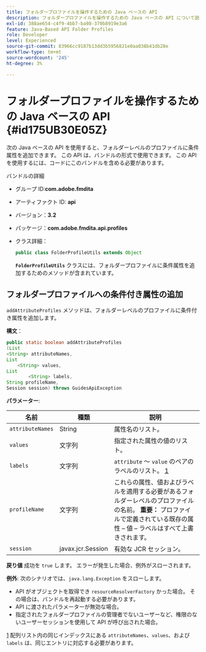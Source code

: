 ```yaml
---
title: フォルダープロファイルを操作するための Java ベースの API
description: フォルダープロファイルを操作するための Java ベースの API について説明します
exl-id: 388ae654-c4f9-4bb7-ba98-370b8919e3a6
feature: Java-Based API Folder Profiles
role: Developer
level: Experienced
source-git-commit: 83966cc9187b13dd3b5956821e0aa038b41db28e
workflow-type: tm+mt
source-wordcount: '245'
ht-degree: 3%

---
```


# フォルダープロファイルを操作するための Java ベースの API {#id175UB30E05Z}

次の Java ベースの API を使用すると、フォルダーレベルのプロファイルに条件属性を追加できます。 この API は、バンドルの形式で使用できます。 この API を使用するには、コードにこのバンドルを含める必要があります。

バンドルの詳細

- グループ ID:**com.adobe.fmdita**

- アーティファクト ID: **api**

- バージョン：**3.2**

- パッケージ：**com.adobe.fmdita.api.profiles**

- クラス詳細：

  ```JAVA
  public class FolderProfileUtils extends Object
  ```

  **`FolderProfileUtils`** クラスには、フォルダープロファイルに条件属性を追加するためのメソッドが含まれています。


## フォルダープロファイルへの条件付き属性の追加

``addAttributeProfiles`` メソッドは、フォルダーレベルのプロファイルに条件付き属性を追加します。

**構文**：

```JAVA
public static boolean addAttributeProfiles
(List
<String> attributeNames, 
List
    <String> values, 
List
        <String> labels,
String profileName, 
Session session) throws GuidesApiException
```

**パラメーター**:

| 名前 | 種類 | 説明 |
|----|----|-----------|
| ``attributeNames`` | String | 属性名のリスト。 |
| ``values`` | 文字列 | 指定された属性の値のリスト。 |
| `labels` | 文字列 | `attribute` ～ `value` のペアのラベルのリスト。 [1](#fntarg_1) |
| `profileName` | 文字列 | これらの属性、値およびラベルを適用する必要があるフォルダーレベルのプロファイルの名前。 **重要：** プロファイルで定義されている既存の属性 – 値 – ラベルはすべて上書きされます。 |
| `session` | javax.jcr.Session | 有効な JCR セッション。 |

**戻り値**
成功を `true` します。 エラーが発生した場合、例外がスローされます。

**例外**:
次のシナリオでは、``java.lang.Exception`` をスローします。

- API がオブジェクトを取得でき `resourceResolverFactory` かった場合。 その場合は、バンドルを再起動する必要があります。
- API に渡されたパラメーターが無効な場合。
- 指定されたフォルダープロファイルの管理者でないユーザーなど、権限のないユーザーセッションを使用して API が呼び出された場合。

[1](#fnsrc_1) 配列リスト内の同じインデックスにある `attributeNames`、`values`、および `labels` は、同じエントリに対応する必要があります。
